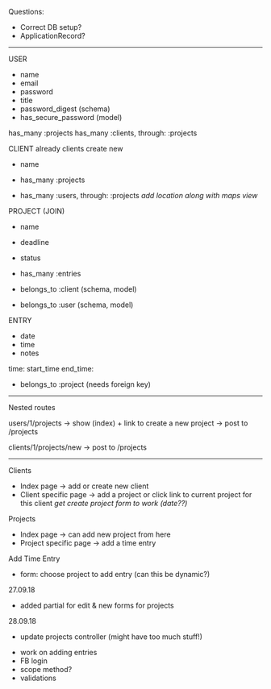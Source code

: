 Questions:
- Correct DB setup?
- ApplicationRecord?

------------

USER
- name
- email
- password
- title
- password_digest (schema)
- has_secure_password (model)

has_many :projects
has_many :clients, through: :projects


CLIENT
already clients
create new

- name

- has_many :projects
- has_many :users, through: :projects
*add location along with maps view*

PROJECT (JOIN)
- name
- deadline
- status

- has_many :entries
- belongs_to :client (schema, model)
- belongs_to :user (schema, model)


ENTRY
- date
- time
- notes

time: start_time
end_time:

- belongs_to :project (needs foreign key)

--------------
Nested routes

users/1/projects -> show (index) + link to create a new project
-> post to /projects

clients/1/projects/new 
-> post to /projects


--------------
Clients
- Index page -> add or create new client
- Client specific page
  -> add a project or click link to current project for this client
  *get create project form to work (date??)*

Projects
- Index page -> can add new project from here
- Project specific page
  -> add a time entry

Add Time Entry
- form: choose project to add entry (can this be dynamic?)



27.09.18
+ added partial for edit & new forms for projects

28.09.18
+ update projects controller (might have too much stuff!)

- work on adding entries
- FB login
- scope method?
- validations